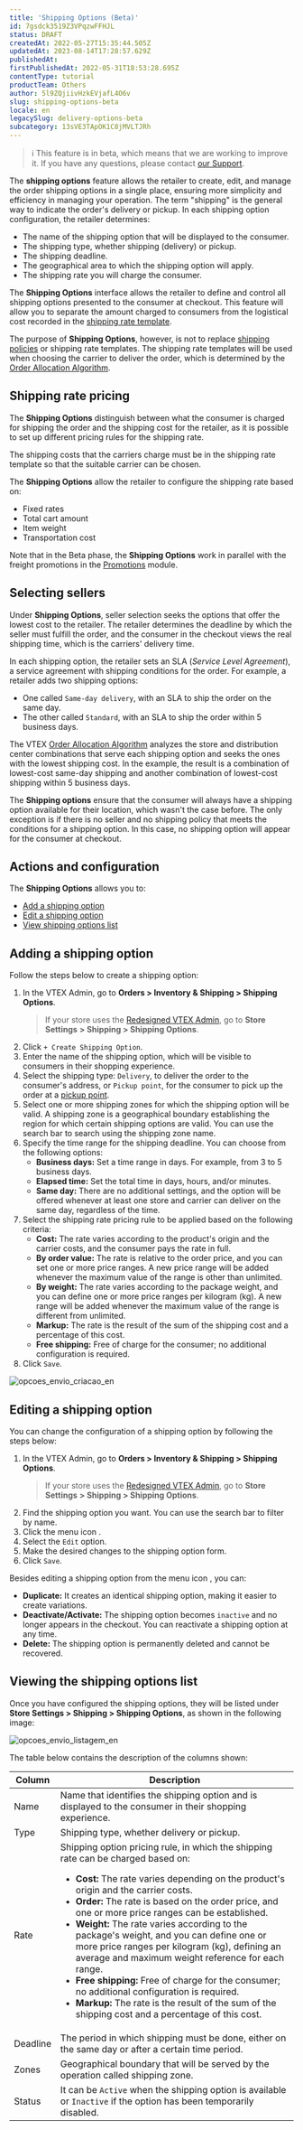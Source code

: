 ```yaml
---
title: 'Shipping Options (Beta)'
id: 7gsdck3519Z3VPqzwFFHJL
status: DRAFT
createdAt: 2022-05-27T15:35:44.505Z
updatedAt: 2023-08-14T17:28:57.629Z
publishedAt: 
firstPublishedAt: 2022-05-31T18:53:28.695Z
contentType: tutorial
productTeam: Others
author: 5l9ZQjiivHzkEVjafL4O6v
slug: shipping-options-beta
locale: en
legacySlug: delivery-options-beta
subcategory: 13sVE3TApOK1C8jMVLTJRh
---
```


>ℹ️ This feature is in beta, which means that we are working to improve it. If you have any questions, please contact <a href= "https://support.vtex.com/hc/en-us/requests">our Support</a>.

The **shipping options** feature allows the retailer to create, edit, and manage the order shipping options in a single place, ensuring more simplicity and efficiency in managing your operation. The term "shipping" is the general way to indicate the order's delivery or pickup. In each shipping option configuration, the retailer determines:

- The name of the shipping option that will be displayed to the consumer.
- The shipping type, whether shipping (delivery) or pickup.
- The shipping deadline.
- The geographical area to which the shipping option will apply.
- The shipping rate you will charge the consumer.

The **Shipping Options** interface allows the retailer to define and control all shipping options presented to the consumer at checkout. This feature will allow you to separate the amount charged to consumers from the logistical cost recorded in the [shipping rate template](https://help.vtex.com/en/tutorial/planilha-de-frete--tutorials_127).

The purpose of **Shipping Options**, however, is not to replace [shipping policies](https://help.vtex.com/en/tutorial/politica-de-envio--tutorials_140) or shipping rate templates. The shipping rate templates will be used when choosing the carrier to deliver the order, which is determined by the [Order Allocation Algorithm](https://help.vtex.com/en/tutorial/order-allocation-algorithm-beta--1zLCAyEdnVe3EsE9Kz88xA).

## Shipping rate pricing

The **Shipping Options** distinguish between what the consumer is charged for shipping the order and the shipping cost for the retailer, as it is possible to set up different pricing rules for the shipping rate.

<div class = "alert alert-info">
The shipping costs that the carriers charge must be in the shipping rate template so that the suitable carrier can be chosen.
</div>

The **Shipping Options** allow the retailer to configure the shipping rate based on:

- Fixed rates
- Total cart amount
- Item weight
- Transportation cost

Note that in the Beta phase, the **Shipping Options** work in parallel with the freight promotions in the [Promotions](https://help.vtex.com/en/tracks/promocoes--6asfF1vFYiZgTQtOzwJchR/2a2D0K85Ahvs4hLnL3Ag7N) module.

## Selecting sellers

Under **Shipping Options**, seller selection seeks the options that offer the lowest cost to the retailer. The retailer determines the deadline by which the seller must fulfill the order, and the consumer in the checkout views the real shipping time, which is the carriers' delivery time.

In each shipping option, the retailer sets an SLA (_Service Level Agreement_), a service agreement with shipping conditions for the order. For example, a retailer adds two shipping options:

- One called `Same-day delivery`, with an SLA to ship the order on the same day.
- The other called `Standard`, with an SLA to ship the order within 5 business days.

The VTEX [Order Allocation Algorithm](https://help.vtex.com/en/tutorial/order-allocation-algorithm-beta--1zLCAyEdnVe3EsE9Kz88xA) analyzes the store and distribution center combinations that serve each shipping option and seeks the ones with the lowest shipping cost. In the example, the result is a combination of lowest-cost same-day shipping and another combination of lowest-cost shipping within 5 business days.

<div class = "alert alert-info">
The <b>Shipping options</b> ensure that the consumer will always have a shipping option available for their location, which wasn't the case before. The only exception is if there is no seller and no shipping policy that meets the conditions for a shipping option. In this case, no shipping option will appear for the consumer at checkout.
</div>

## Actions and configuration

The **Shipping Options** allows you to:

- [Add a shipping option](https://help.vtex.com/en/tutorial/shipping-options-beta--7gsdck3519Z3VPqzwFFHJL#adding-a-shipping-option)
- [Edit a shipping option](https://help.vtex.com/en/tutorial/shipping-options-beta--7gsdck3519Z3VPqzwFFHJL#editing-a-shipping-option)
- [View shipping options list](https://help.vtex.com/en/tutorial/shipping-options-beta--7gsdck3519Z3VPqzwFFHJL#viewing-the-shipping-options-list)

## Adding a shipping option

Follow the steps below to create a shipping option:

1. In the VTEX Admin, go to **Orders > Inventory & Shipping > Shipping Options**.
    > If your store uses the [Redesigned VTEX Admin](https://content.vtex.com/join-new-admin-beta-program-en/), go to **Store Settings** <i class="fas fa-cog" alt="engrenagem azul"></i> **> Shipping > Shipping Options**.
2. Click `+ Create Shipping Option`.
3. Enter the name of the shipping option, which will be visible to consumers in their shopping experience.
4. Select the shipping type: `Delivery`, to deliver the order to the consumer's address, or `Pickup point`, for the consumer to pick up the order at a [pickup point](https://help.vtex.com/en/tutorial/pontos-de-retirada--2fljn6wLjn8M4lJHA6HP3R).
5. Select one or more shipping zones for which the shipping option will be valid. A shipping zone is a geographical boundary establishing the region for which certain shipping options are valid. You can use the search bar to search using the shipping zone name.
6. Specify the time range for the shipping deadline. You can choose from the following options:
    - **Business days:** Set a time range in days. For example, from 3 to 5 business days.
    - **Elapsed time:** Set the total time in days, hours, and/or minutes.
    - **Same day:** There are no additional settings, and the option will be offered whenever at least one store and carrier can deliver on the same day, regardless of the time.
7. Select the shipping rate pricing rule to be applied based on the following criteria:
    - **Cost:** The rate varies according to the product's origin and the carrier costs, and the consumer pays the rate in full.
    - **By order value:** The rate is relative to the order price, and you can set one or more price ranges. A new price range will be added whenever the maximum value of the range is other than unlimited.
    - **By weight:** The rate varies according to the package weight, and you can define one or more price ranges per kilogram (kg). A new range will be added whenever the maximum value of the range is different from unlimited.
    - **Markup:** The rate is the result of the sum of the shipping cost and a percentage of this cost.
    - **Free shipping:** Free of charge for the consumer; no additional configuration is required.
8. Click `Save`.

![opcoes_envio_criacao_en](https://images.ctfassets.net/alneenqid6w5/6TOlNWWBTED41BXemhsvQE/3f6e3be89d0d3b4c22216df25aa2c875/opcoes_envio_criacao_en.png)

## Editing a shipping option

You can change the configuration of a shipping option by following the steps below:

1. In the VTEX Admin, go to **Orders > Inventory & Shipping > Shipping Options**.
    > If your store uses the [Redesigned VTEX Admin](https://content.vtex.com/join-new-admin-beta-program-en/), go to **Store Settings** <i class="fas fa-cog" alt="engrenagem azul"></i> **> Shipping > Shipping Options**.
2. Find the shipping option you want. You can use the search bar to filter by name.
3. Click the menu icon <i class="fas fa-ellipsis-v"></i>.
4. Select the `Edit` option.
5. Make the desired changes to the shipping option form.
6. Click `Save`.

Besides editing a shipping option from the menu icon <i class="fas fa-ellipsis-v"></i>, you can:

- **Duplicate:** It creates an identical shipping option, making it easier to create variations.
- **Deactivate/Activate:** The shipping option becomes `inactive` and no longer appears in the checkout. You can reactivate a shipping option at any time.
- **Delete:** The shipping option is permanently deleted and cannot be recovered.

## Viewing the shipping options list

Once you have configured the shipping options, they will be listed under **Store Settings > Shipping > Shipping Options**, as shown in the following image:

![opcoes_envio_listagem_en](https://images.ctfassets.net/alneenqid6w5/2MAxFwYr86Y2ErCyo7GRIN/7c6c0928864ee46602bdf7799c9f00b1/opcoes_envio_listagem_en.png)

The table below contains the description of the columns shown:

| **Column** | **Description** |
| ---------- | ---------- |
| Name | Name that identifies the shipping option and is displayed to the consumer in their shopping experience. |
| Type | Shipping type, whether delivery or pickup. |
| Rate | Shipping option pricing rule, in which the shipping rate can be charged based on:<ul><li><b>Cost:</b> The rate varies depending on the product's origin and the carrier costs.</li><li><b>Order:</b> The rate is based on the order price, and one or more price ranges can be established.</li><li><b>Weight:</b> The rate varies according to the package's weight, and you can define one or more price ranges per kilogram (kg), defining an average and maximum weight reference for each range.</li><li><b>Free shipping:</b> Free of charge for the consumer; no additional configuration is required.</li><li><b>Markup:</b> The rate is the result of the sum of the shipping cost and a percentage of this cost.</li></ul> |
| Deadline | The period in which shipping must be done, either on the same day or after a certain time period. |
| Zones | Geographical boundary that will be served by the operation called shipping zone. |
| Status | It can be `Active` when the shipping option is available or `Inactive` if the option has been temporarily disabled. |
